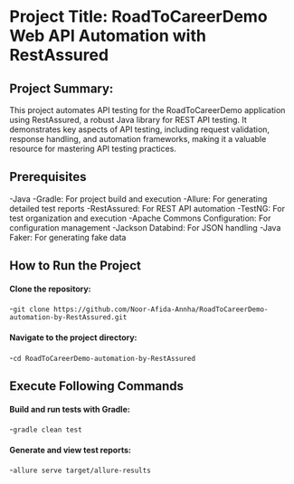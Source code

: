 # Project Title: RoadToCareerDemo Web API Automation with RestAssured
## Project Summary: 
This project automates API testing for the RoadToCareerDemo application using RestAssured, a robust Java library for REST API testing. It demonstrates key aspects of API testing, including request validation, response handling, and automation frameworks, making it a valuable resource for mastering API testing practices.
## Prerequisites
-Java
-Gradle: For project build and execution
-Allure: For generating detailed test reports
-RestAssured: For REST API automation
-TestNG: For test organization and execution
-Apache Commons Configuration: For configuration management
-Jackson Databind: For JSON handling
-Java Faker: For generating fake data
## How to Run the Project
#### Clone the repository:
-```git clone https://github.com/Noor-Afida-Annha/RoadToCareerDemo-automation-by-RestAssured.git```
#### Navigate to the project directory:
-```cd RoadToCareerDemo-automation-by-RestAssured```
## Execute Following Commands
#### Build and run tests with Gradle:
-```gradle clean test```
#### Generate and view test reports:
-```allure serve target/allure-results```
